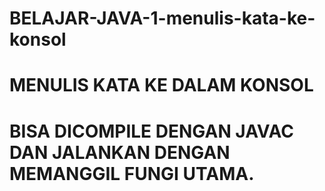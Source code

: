 # BELAJAR-JAVA-1-menulis-kata-ke-konsol
MENULIS KATA KE DALAM KONSOL
===========================
BISA DICOMPILE DENGAN JAVAC
DAN JALANKAN DENGAN MEMANGGIL FUNGI UTAMA.
===========================
